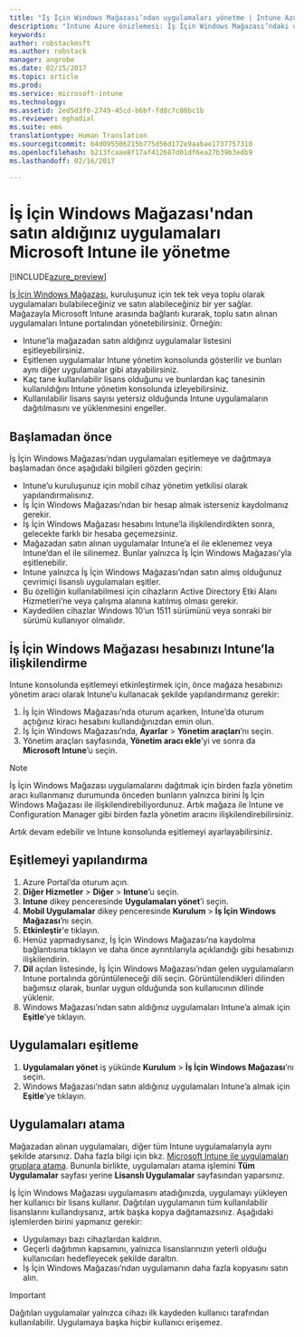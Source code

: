 ```yaml
---
title: "İş İçin Windows Mağazası’ndan uygulamaları yönetme | Intune Azure önizlemesi | Microsoft Docs"
description: "Intune Azure önizlemesi: İş İçin Windows Mağazası’ndaki uygulamaları Intune’a eşitlemeyi, sonra da bunları atamayı ve izlemeyi öğrenin."
keywords: 
author: robstackmsft
ms.author: robstack
manager: angrobe
ms.date: 02/15/2017
ms.topic: article
ms.prod: 
ms.service: microsoft-intune
ms.technology: 
ms.assetid: 2ed5d3f0-2749-45cd-b6bf-fd8c7c08bc1b
ms.reviewer: mghadial
ms.suite: ems
translationtype: Human Translation
ms.sourcegitcommit: b4d095506215b775d56d172e9aabae1737757310
ms.openlocfilehash: b213fcaae8f17af412687d01df6ea27b39b3edb9
ms.lasthandoff: 02/16/2017

---
```


# <a name="how-to-manage-apps-you-purchased-from-the-windows-store-for-business-with-microsoft-intune"></a>İş İçin Windows Mağazası'ndan satın aldığınız uygulamaları Microsoft Intune ile yönetme

[!INCLUDE[azure_preview](../includes/azure_preview.md)]


[İş İçin Windows Mağazası](https://www.microsoft.com/business-store), kuruluşunuz için tek tek veya toplu olarak uygulamaları bulabileceğiniz ve satın alabileceğiniz bir yer sağlar. Mağazayla Microsoft Intune arasında bağlantı kurarak, toplu satın alınan uygulamaları Intune portalından yönetebilirsiniz. Örneğin:
* Intune’la mağazadan satın aldığınız uygulamalar listesini eşitleyebilirsiniz.
* Eşitlenen uygulamalar Intune yönetim konsolunda gösterilir ve bunları aynı diğer uygulamalar gibi atayabilirsiniz.
* Kaç tane kullanılabilir lisans olduğunu ve bunlardan kaç tanesinin kullanıldığını Intune yönetim konsolunda izleyebilirsiniz.
* Kullanılabilir lisans sayısı yetersiz olduğunda Intune uygulamaların dağıtılmasını ve yüklenmesini engeller.

## <a name="before-you-start"></a>Başlamadan önce
İş İçin Windows Mağazası’ndan uygulamaları eşitlemeye ve dağıtmaya başlamadan önce aşağıdaki bilgileri gözden geçirin:
* Intune’u kuruluşunuz için mobil cihaz yönetim yetkilisi olarak yapılandırmalısınız.
* İş İçin Windows Mağazası’ndan bir hesap almak isterseniz kaydolmanız gerekir.
* İş İçin Windows Mağazası hesabını Intune’la ilişkilendirdikten sonra, gelecekte farklı bir hesaba geçemezsiniz.
* Mağazadan satın alınan uygulamalar Intune’a el ile eklenemez veya Intune’dan el ile silinemez. Bunlar yalnızca İş İçin Windows Mağazası’yla eşitlenebilir.
* Intune yalnızca İş İçin Windows Mağazası’ndan satın almış olduğunuz çevrimiçi lisanslı uygulamaları eşitler.
* Bu özelliğin kullanılabilmesi için cihazların Active Directory Etki Alanı Hizmetleri’ne veya çalışma alanına katılmış olması gerekir.
* Kaydedilen cihazlar Windows 10’un 1511 sürümünü veya sonraki bir sürümü kullanıyor olmalıdır.

## <a name="associate-your-windows-store-for-business-account-with-intune"></a>İş İçin Windows Mağazası hesabınızı Intune’la ilişkilendirme
Intune konsolunda eşitlemeyi etkinleştirmek için, önce mağaza hesabınızı yönetim aracı olarak Intune’u kullanacak şekilde yapılandırmanız gerekir:
1. İş İçin Windows Mağazası’nda oturum açarken, Intune’da oturum açtığınız kiracı hesabını kullandığınızdan emin olun.
2. İş İçin Windows Mağazası’nda, **Ayarlar** > **Yönetim araçları**’nı seçin.
3. Yönetim araçları sayfasında, **Yönetim aracı ekle**’yi ve sonra da **Microsoft Intune**’u seçin.

> [!NOTE]
> İş İçin Windows Mağazası uygulamalarını dağıtmak için birden fazla yönetim aracı kullanmanız durumunda önceden bunların yalnızca birini İş İçin Windows Mağazası ile ilişkilendirebiliyordunuz. Artık mağaza ile Intune ve Configuration Manager gibi birden fazla yönetim aracını ilişkilendirebilirsiniz.

Artık devam edebilir ve Intune konsolunda eşitlemeyi ayarlayabilirsiniz.

## <a name="configure-synchronization"></a>Eşitlemeyi yapılandırma

1. Azure Portal’da oturum açın.
2. **Diğer Hizmetler** > **Diğer** > **Intune**’u seçin.
3. **Intune** dikey penceresinde **Uygulamaları yönet**’i seçin.
1. **Mobil Uygulamalar** dikey penceresinde **Kurulum** > **İş İçin Windows Mağazası**’nı seçin.
2. **Etkinleştir**'e tıklayın.
3. Henüz yapmadıysanız, İş İçin Windows Mağazası’na kaydolma bağlantısına tıklayın ve daha önce ayrıntılarıyla açıklandığı gibi hesabınızı ilişkilendirin.
5. **Dil** açılan listesinde, İş İçin Windows Mağazası’ndan gelen uygulamaların Intune portalında görüntüleneceği dili seçin. Görüntülendikleri dilinden bağımsız olarak, bunlar uygun olduğunda son kullanıcının dilinde yüklenir.
6. Windows Mağazası’ndan satın aldığınız uygulamaları Intune’a almak için **Eşitle**’ye tıklayın.

## <a name="synchronize-apps"></a>Uygulamaları eşitleme

1. **Uygulamaları yönet** iş yükünde **Kurulum** > **İş İçin Windows Mağazası**’nı seçin.
2. Windows Mağazası’ndan satın aldığınız uygulamaları Intune’a almak için **Eşitle**’ye tıklayın.

## <a name="assign-apps"></a>Uygulamaları atama

Mağazadan alınan uygulamaları, diğer tüm Intune uygulamalarıyla aynı şekilde atarsınız. Daha fazla bilgi için bkz. [Microsoft Intune ile uygulamaları gruplara atama](deploy-apps.md). Bununla birlikte, uygulamaları atama işlemini **Tüm Uygulamalar** sayfası yerine **Lisanslı Uygulamalar** sayfasından yaparsınız.

İş İçin Windows Mağazası uygulamasını atadığınızda, uygulamayı yükleyen her kullanıcı bir lisans kullanır. Dağıtılan uygulamanın tüm kullanılabilir lisanslarını kullandıysanız, artık başka kopya dağıtamazsınız. Aşağıdaki işlemlerden birini yapmanız gerekir:
* Uygulamayı bazı cihazlardan kaldırın.
* Geçerli dağıtımın kapsamını, yalnızca lisanslarınızın yeterli olduğu kullanıcıları hedefleyecek şekilde daraltın.
* İş İçin Windows Mağazası’ndan uygulamanın daha fazla kopyasını satın alın.

> [!Important]
> Dağıtılan uygulamalar yalnızca cihazı ilk kaydeden kullanıcı tarafından kullanılabilir. Uygulamaya başka hiçbir kullanıcı erişemez.

